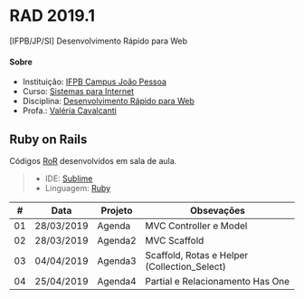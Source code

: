 # **RAD 2019.1**
[IFPB/JP/SI] Desenvolvimento Rápido para Web

#### **Sobre**
- Instituição: [IFPB Campus João Pessoa](http://www.ifpb.edu.br/campi/campi/joao-pessoa)
- Curso: [Sistemas para Internet](http://estudante.ifpb.edu.br/cursos/39)
- Disciplina: [Desenvolvimento Rápido para Web](http://rails.valeriacavalcanti.com.br)
- Profa.: [Valéria Cavalcanti](http://valeria.eti.br)


## **Ruby on Rails**
Códigos [RoR](https://rubyonrails.org/) desenvolvidos em sala de aula.
> - IDE: [Sublime](https://developer.android.com/studio/index.html)
> - Linguagem: [Ruby](https://www.ruby-lang.org)


\# | Data | Projeto | Obsevações
--- | --- | --- | ---
01 | 28/03/2019 | Agenda | MVC Controller e Model
02 | 28/03/2019 | Agenda2 | MVC Scaffold
03 | 04/04/2019 | Agenda3 | Scaffold, Rotas e Helper (Collection_Select)
04 | 25/04/2019 | Agenda4 | Partial e Relacionamento Has One
